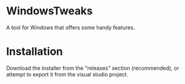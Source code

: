 # WindowsTweaks
A tool for Windows that offers some handy features. 

# Installation

Download the installer from the "releases" section (recommended), or attempt to export it from the visual studio project.
